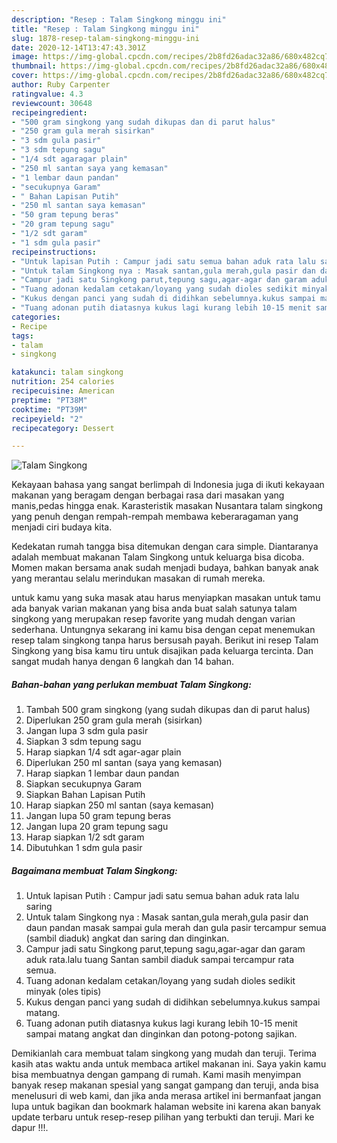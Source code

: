 ```yaml
---
description: "Resep : Talam Singkong minggu ini"
title: "Resep : Talam Singkong minggu ini"
slug: 1878-resep-talam-singkong-minggu-ini
date: 2020-12-14T13:47:43.301Z
image: https://img-global.cpcdn.com/recipes/2b8fd26adac32a86/680x482cq70/talam-singkong-foto-resep-utama.jpg
thumbnail: https://img-global.cpcdn.com/recipes/2b8fd26adac32a86/680x482cq70/talam-singkong-foto-resep-utama.jpg
cover: https://img-global.cpcdn.com/recipes/2b8fd26adac32a86/680x482cq70/talam-singkong-foto-resep-utama.jpg
author: Ruby Carpenter
ratingvalue: 4.3
reviewcount: 30648
recipeingredient:
- "500 gram singkong yang sudah dikupas dan di parut halus"
- "250 gram gula merah sisirkan"
- "3 sdm gula pasir"
- "3 sdm tepung sagu"
- "1/4 sdt agaragar plain"
- "250 ml santan saya yang kemasan"
- "1 lembar daun pandan"
- "secukupnya Garam"
- " Bahan Lapisan Putih"
- "250 ml santan saya kemasan"
- "50 gram tepung beras"
- "20 gram tepung sagu"
- "1/2 sdt garam"
- "1 sdm gula pasir"
recipeinstructions:
- "Untuk lapisan Putih : Campur jadi satu semua bahan aduk rata lalu saring"
- "Untuk talam Singkong nya : Masak santan,gula merah,gula pasir dan daun pandan masak sampai gula merah dan gula pasir tercampur semua (sambil diaduk) angkat dan saring dan dinginkan."
- "Campur jadi satu Singkong parut,tepung sagu,agar-agar dan garam aduk rata.lalu tuang Santan sambil diaduk sampai tercampur rata semua."
- "Tuang adonan kedalam cetakan/loyang yang sudah dioles sedikit minyak (oles tipis)"
- "Kukus dengan panci yang sudah di didihkan sebelumnya.kukus sampai matang."
- "Tuang adonan putih diatasnya kukus lagi kurang lebih 10-15 menit sampai matang angkat dan dinginkan dan potong-potong sajikan."
categories:
- Recipe
tags:
- talam
- singkong

katakunci: talam singkong 
nutrition: 254 calories
recipecuisine: American
preptime: "PT38M"
cooktime: "PT39M"
recipeyield: "2"
recipecategory: Dessert

---
```



![Talam Singkong](https://img-global.cpcdn.com/recipes/2b8fd26adac32a86/680x482cq70/talam-singkong-foto-resep-utama.jpg)

Kekayaan bahasa yang sangat berlimpah di Indonesia juga di ikuti kekayaan makanan yang beragam dengan berbagai rasa dari masakan yang manis,pedas hingga enak. Karasteristik masakan Nusantara talam singkong yang penuh dengan rempah-rempah membawa keberaragaman yang menjadi ciri budaya kita.


Kedekatan rumah tangga bisa ditemukan dengan cara simple. Diantaranya adalah membuat makanan Talam Singkong untuk keluarga bisa dicoba. Momen makan bersama anak sudah menjadi budaya, bahkan banyak anak yang merantau selalu merindukan masakan di rumah mereka.



untuk kamu yang suka masak atau harus menyiapkan masakan untuk tamu ada banyak varian makanan yang bisa anda buat salah satunya talam singkong yang merupakan resep favorite yang mudah dengan varian sederhana. Untungnya sekarang ini kamu bisa dengan cepat menemukan resep talam singkong tanpa harus bersusah payah.
Berikut ini resep Talam Singkong yang bisa kamu tiru untuk disajikan pada keluarga tercinta. Dan sangat mudah hanya dengan 6 langkah dan 14 bahan.


<!--inarticleads1-->

##### Bahan-bahan yang perlukan membuat Talam Singkong:

1. Tambah 500 gram singkong (yang sudah dikupas dan di parut halus)
1. Diperlukan 250 gram gula merah (sisirkan)
1. Jangan lupa 3 sdm gula pasir
1. Siapkan 3 sdm tepung sagu
1. Harap siapkan 1/4 sdt agar-agar plain
1. Diperlukan 250 ml santan (saya yang kemasan)
1. Harap siapkan 1 lembar daun pandan
1. Siapkan secukupnya Garam
1. Siapkan  Bahan Lapisan Putih
1. Harap siapkan 250 ml santan (saya kemasan)
1. Jangan lupa 50 gram tepung beras
1. Jangan lupa 20 gram tepung sagu
1. Harap siapkan 1/2 sdt garam
1. Dibutuhkan 1 sdm gula pasir




<!--inarticleads2-->

##### Bagaimana membuat  Talam Singkong:

1. Untuk lapisan Putih : Campur jadi satu semua bahan aduk rata lalu saring
1. Untuk talam Singkong nya : Masak santan,gula merah,gula pasir dan daun pandan masak sampai gula merah dan gula pasir tercampur semua (sambil diaduk) angkat dan saring dan dinginkan.
1. Campur jadi satu Singkong parut,tepung sagu,agar-agar dan garam aduk rata.lalu tuang Santan sambil diaduk sampai tercampur rata semua.
1. Tuang adonan kedalam cetakan/loyang yang sudah dioles sedikit minyak (oles tipis)
1. Kukus dengan panci yang sudah di didihkan sebelumnya.kukus sampai matang.
1. Tuang adonan putih diatasnya kukus lagi kurang lebih 10-15 menit sampai matang angkat dan dinginkan dan potong-potong sajikan.




Demikianlah cara membuat talam singkong yang mudah dan teruji. Terima kasih atas waktu anda untuk membaca artikel makanan ini. Saya yakin kamu bisa membuatnya dengan gampang di rumah. Kami masih menyimpan banyak resep makanan spesial yang sangat gampang dan teruji, anda bisa menelusuri di web kami, dan jika anda merasa artikel ini bermanfaat jangan lupa untuk bagikan dan bookmark halaman website ini karena akan banyak update terbaru untuk resep-resep pilihan yang terbukti dan teruji. Mari ke dapur !!!. 
